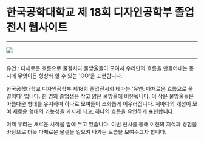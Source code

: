 # 한국공학대학교 제 18회 디자인공학부 졸업전시 웹사이트
___
<a href = "http://2023.tudesign.org/"><img src = "http://2023.tudesign.org/static/media/video00000018.5970009d2cddc8748c27.png"/></a>

___
  유연 : 다채로운 흐름으로 물결치다
물방울들이 모여서 우리만의 흐름을 만들어내는 동시에 무엇이든 형상화 할 수 있는 'OO'을 표현합니다.

한국공학대학교 디자인공학부 제18회 졸업전시회 테마는 '유연: 다채로운 흐름으로 물결치다' 입니다.
한 명의 졸업생은 작고 맑은 물방울에 비유됩니다. 이 작은 물방울들은 아름다운 형태를 유지하며 하나로 모여들어 조화롭게 어우러집니다. 저마다의 개성이 모여 새로운 형태의 가능성을 가지게 되고, 하나의 흐름을 유연하게 표현합니다.

이제 우리는 새로운 시작을 앞에 두고 있습니다. 이번 전시를 통해 이전의 지식과 경험을 바탕으로 더욱 다채로운 물결을 일으켜 나가는 모습을 보여주고자 합니다.
